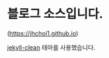 # 블로그 소스입니다.

(https://jhchoi1.github.io)

[jekyll-clean](https://github.com/scotte/jekyll-clean) 테마를 사용했습니다.
